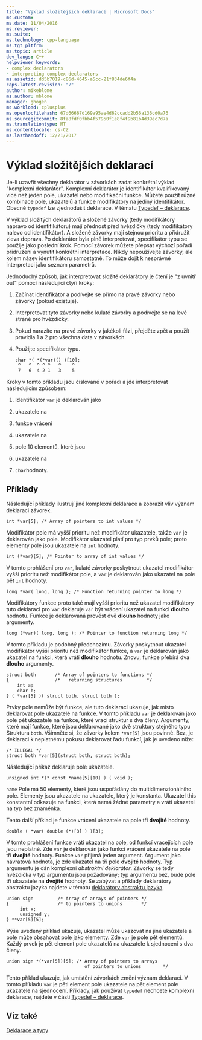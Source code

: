 ```yaml
---
title: "Výklad složitějších deklarací | Microsoft Docs"
ms.custom: 
ms.date: 11/04/2016
ms.reviewer: 
ms.suite: 
ms.technology: cpp-language
ms.tgt_pltfrm: 
ms.topic: article
dev_langs: C++
helpviewer_keywords:
- complex declarators
- interpreting complex declarators
ms.assetid: dd5b7019-c86d-4645-a5cc-21f834de6f4a
caps.latest.revision: "7"
author: mikeblome
ms.author: mblome
manager: ghogen
ms.workload: cplusplus
ms.openlocfilehash: 67d66667d169a95ae4d62ccadd2b56a136cd0a76
ms.sourcegitcommit: 8fa8fdf0fbb4f57950f1e8f4f9b81b4d39ec7d7a
ms.translationtype: MT
ms.contentlocale: cs-CZ
ms.lasthandoff: 12/21/2017
---
```

# <a name="interpreting-more-complex-declarators"></a>Výklad složitějších deklarací
Je-li uzavřít všechny deklarátor v závorkách zadat konkrétní výklad "komplexní deklarátor". Komplexní deklarátor je identifikátor kvalifikovaný více než jeden pole, ukazatel nebo modifikační funkce. Můžete použít různé kombinace pole, ukazatelů a funkce modifikátory na jediný identifikátor. Obecně `typedef` lze zjednodušit deklarace. V tématu [Typedef – deklarace](../c-language/typedef-declarations.md).  
  
 V výklad složitých deklarátorů a složené závorky (tedy modifikátory napravo od identifikátoru) mají přednost před hvězdičky (tedy modifikátory nalevo od identifikátor). A složené závorky mají stejnou prioritu a přidružit zleva doprava. Po deklarátor byla plně interpretovat, specifikátor typu se použije jako poslední krok. Pomocí závorek můžete přepsat výchozí pořadí přidružení a vynutit konkrétní interpretace. Nikdy nepoužívejte závorky, ale kolem název identifikátoru samostatně. To může dojít k nesprávné interpretaci jako seznam parametrů.  
  
 Jednoduchý způsob, jak interpretovat složité deklarátory je čtení je "z uvnitř out" pomocí následující čtyři kroky:  
  
1.  Začínat identifikátor a podívejte se přímo na pravé závorky nebo závorky (pokud existuje).  
  
2.  Interpretovat tyto závorky nebo kulaté závorky a podívejte se na levé straně pro hvězdičky.  
  
3.  Pokud narazíte na pravé závorky v jakékoli fázi, přejděte zpět a použít pravidla 1 a 2 pro všechna data v závorkách.  
  
4.  Použijte specifikátor typu.  
  
    ```  
    char *( *(*var)() )[10];  
     ^   ^  ^ ^ ^   ^    ^  
     7   6  4 2 1   3    5  
    ```  
  
 Kroky v tomto příkladu jsou číslované v pořadí a jde interpretovat následujícím způsobem:  
  
1.  Identifikátor `var` je deklarován jako  
  
2.  ukazatele na  
  
3.  funkce vrácení  
  
4.  ukazatele na  
  
5.  pole 10 elementů, které jsou  
  
6.  ukazatele na  
  
7.  `char`hodnoty.  
  
## <a name="examples"></a>Příklady  
 Následující příklady ilustrují jiné komplexní deklarace a zobrazit vliv význam deklaraci závorek.  
  
```  
int *var[5]; /* Array of pointers to int values */  
```  
  
 Modifikátor pole má vyšší prioritu než modifikátor ukazatele, takže `var` je deklarován jako pole. Modifikátor ukazatel platí pro typ prvků pole; proto elementy pole jsou ukazatele na `int` hodnoty.  
  
```  
int (*var)[5]; /* Pointer to array of int values */  
```  
  
 V tomto prohlášení pro `var`, kulaté závorky poskytnout ukazatel modifikátor vyšší prioritu než modifikátor pole, a `var` je deklarován jako ukazatel na pole pět `int` hodnoty.  
  
```  
long *var( long, long ); /* Function returning pointer to long */  
```  
  
 Modifikátory funkce proto také mají vyšší prioritu než ukazatel modifikátory tuto deklaraci pro `var` deklaruje `var` být vrácení ukazatel na funkci **dlouho** hodnotu. Funkce je deklarovaná provést dvě **dlouho** hodnoty jako argumenty.  
  
```  
long (*var)( long, long ); /* Pointer to function returning long */  
```  
  
 V tomto příkladu je podobný předchozímu. Závorky poskytnout ukazatel modifikátor vyšší prioritu než modifikátor funkce, a `var` je deklarován jako ukazatel na funkci, která vrátí **dlouho** hodnotu. Znovu, funkce přebírá dva **dlouho** argumenty.  
  
```  
struct both       /* Array of pointers to functions */  
{                 /*   returning structures         */  
    int a;  
    char b;  
} ( *var[5] )( struct both, struct both );  
```  
  
 Prvky pole nemůže být funkce, ale tuto deklaraci ukazuje, jak místo deklarovat pole ukazatelé na funkce. V tomto příkladu `var` je deklarován jako pole pět ukazatele na funkce, které vrací struktur s dva členy. Argumenty, které mají funkce, které jsou deklarované jako dvě struktury stejného typu Struktura `both`. Všimněte si, že závorky kolem `*var[5]` jsou povinné. Bez, je deklaraci k neplatnému pokusu deklarovat řadu funkcí, jak je uvedeno níže:  
  
```  
/* ILLEGAL */  
struct both *var[5](struct both, struct both);  
```  
  
 Následující příkaz deklaruje pole ukazatele.  
  
```  
unsigned int *(* const *name[5][10] ) ( void );  
```  
  
 `name` Pole má 50 elementy, které jsou uspořádány do multidimenzionálního pole. Elementy jsou ukazatele na ukazatele, který je konstanta. Ukazatel this konstantní odkazuje na funkci, která nemá žádné parametry a vrátí ukazatel na typ bez znaménka.  
  
 Tento další příklad je funkce vrácení ukazatele na pole tři **dvojité** hodnoty.  
  
```  
double ( *var( double (*)[3] ) )[3];  
```  
  
 V tomto prohlášení funkce vrátí ukazatel na pole, od funkcí vracejících pole jsou neplatné. Zde `var` je deklarován jako funkci vrácení ukazatele na pole tři **dvojité** hodnoty. Funkce `var` přijímá jeden argument. Argument jako návratová hodnota, je zde ukazatel na tři pole **dvojité** hodnoty. Typ argumentu je dán komplexní *abstraktní deklarátor*. Závorky se tedy hvězdička v typ argumentu jsou požadovány; typ argumentu bez, bude pole tři ukazatele na **dvojité** hodnoty. Se zabývat a příklady deklarátory abstraktu jazyka najdete v tématu [deklarátory abstraktu jazyka](../c-language/c-abstract-declarators.md).  
  
```  
union sign         /* Array of arrays of pointers */  
{                  /* to pointers to unions       */  
     int x;  
     unsigned y;  
} **var[5][5];  
```  
  
 Výše uvedený příklad ukazuje, ukazatel může ukazovat na jiné ukazatele a pole může obsahovat pole jako elementy. Zde `var` je pole pět elementů. Každý prvek je pět element pole ukazatelů na ukazatele k sjednocení s dva členy.  
  
```  
union sign *(*var[5])[5]; /* Array of pointers to arrays  
                             of pointers to unions        */  
```  
  
 Tento příklad ukazuje, jak umístění závorkách změní význam deklaraci. V tomto příkladu `var` je pěti element pole ukazatele na pět element pole ukazatele na sjednocení. Příklady, jak používat `typedef` nechcete komplexní deklarace, najdete v části [Typedef – deklarace](../c-language/typedef-declarations.md).  
  
## <a name="see-also"></a>Viz také  
 [Deklarace a typy](../c-language/declarations-and-types.md)